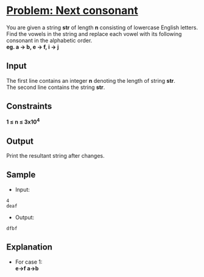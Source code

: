 # [Problem: Next consonant](https://my.newtonschool.co/playground/code/rwsumow3ovxf)

You are given a string **str** of length **n** consisting of lowercase English letters. Find the vowels in the string and replace each vowel with its following consonant in the alphabetic order. <br>
**eg. a -> b, e -> f, i -> j**

## Input

The first line contains an integer **n** denoting the length of string **str**. <br>
The second line contains the string **str**.

## Constraints

**1 ≤ n ≤ 3x10<sup>4</sup>**

## Output

Print the resultant string after changes.

## Sample

- Input:
```
4
deaf
```

- Output:
```
dfbf
```

## Explanation

- For case 1: <br> **e->f a->b**
